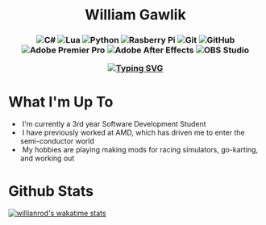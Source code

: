 <h1 align="center">
  William Gawlik
</h1>
<h3 align="center">
   <p>
     <img alt="C#" src="https://custom-icon-badges.demolab.com/badge/C%23-%23121011.svg?logo=cs2&logoColor=white">
     <img alt="Lua" src="https://custom-icon-badges.demolab.com/badge/Lua-%23121011.svg?logo=Lua&logoColor=white">
     <img alt="Python" src="https://img.shields.io/badge/Python-%23121011.svg?logo=python&logoColor=white">
     <img alt="Rasberry Pi" src="https://img.shields.io/badge/Raspberry%20Pi-%23121011?logo=Raspberry%20Pi&logoColor=white">
     <img alt="Git" src="https://img.shields.io/badge/Git-%23121011.svg?logo=git&logoColor=white">
     <img alt="GitHub" src="https://img.shields.io/badge/GitHub-%23121011.svg?logo=github&logoColor=white">
     <img alt="Adobe Premier Pro" src="https://img.shields.io/badge/Adobe%20Premiere%20Pro-%23121011.svg?logo=Adobe%20Premiere%20Pro&logoColor=white">
     <img alt="Adobe After Effects" src="https://img.shields.io/badge/Adobe%20After%20Effects-%23121011.svg?logo=Adobe%20After%20Effects&logoColor=white">
     <img alt="OBS Studio" src="https://img.shields.io/badge/-OBS-%23121011?logo=obs-studio&logoColor=white">
  </p>

<a href="https://git.io/typing-svg"><img src="https://readme-typing-svg.demolab.com?font=Montserrat&weight=600&duration=1500&pause=1500&color=F7BA1D&center=true&width=435&lines=Studying to become a software developer;Enjoys creating mods for racing sims" alt="Typing SVG" />
</a>

</h3>

<h1 align="left">
  What I'm Up To
</h1>

- &nbsp;I'm currently a 3rd year Software Development Student
- &nbsp;I have previously worked at AMD, which has driven me to enter the semi-conductor world
- &nbsp;My hobbies are playing making mods for racing simulators, go-karting, and working out

<h1 align="left">
  Github Stats
</h1>

[![willianrod's wakatime stats](https://github-readme-stats.vercel.app/api/wakatime?username=WilliamGawlik)](https://github.com/anuraghazra/github-readme-stats)
